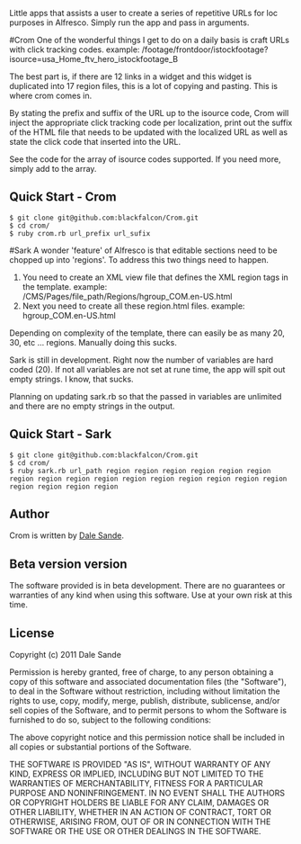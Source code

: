 Little apps that assists a user to create a series of repetitive URLs for loc purposes in Alfresco.  Simply run the app and pass in arguments. 

#Crom
One of the wonderful things I get to do on a daily basis is craft URLs with click tracking codes. 
	example: /footage/frontdoor/istockfootage?isource=usa_Home_ftv_hero_istockfootage_B
	
The best part is, if there are 12 links in a widget and this widget is duplicated into 17 region files, this is a lot of copying and pasting.  This is where crom comes in. 

By stating the prefix and suffix of the URL up to the isource code, Crom will inject the appropriate click tracking code per localization, print out the suffix of the HTML file that needs to be updated with the localized URL as well as state the click code that inserted into the URL. 

See the code for the array of isource codes supported. If you need more, simply add to the array.

## Quick Start - Crom

    $ git clone git@github.com:blackfalcon/Crom.git
    $ cd crom/
    $ ruby crom.rb url_prefix url_sufix

#Sark
A wonder 'feature' of Alfresco is that editable sections need to be chopped up into 'regions'. To address this two things need to happen. 

1.	You need to create an XML view file that defines the XML region tags in the template. 
	example: <hgroup>/CMS/Pages/file_path/Regions/hgroup_COM.en-US.html</hgroup>
1.	Next you need to create all these region.html files.
	example: hgroup_COM.en-US.html
	
Depending on complexity of the template, there can easily be as many 20, 30, etc ... regions. Manually doing this sucks.  

Sark is still in development. Right now the number of variables are hard coded (20). If not all variables are not set at rune time, the app will spit out empty strings. I know, that sucks. 

Planning on updating sark.rb so that the passed in variables are unlimited and there are no empty strings in the output.

## Quick Start - Sark

    $ git clone git@github.com:blackfalcon/Crom.git
    $ cd crom/
    $ ruby sark.rb url_path region region region region region region region region region region region region region region region region region region region region






## Author
Crom is written by [Dale Sande][dale_sande].

## Beta version version
The software provided is in beta development.  There are no guarantees or warranties of any kind when using this software.  Use at your own risk at this time.

## License
Copyright (c) 2011 Dale Sande<br>

Permission is hereby granted, free of charge, to any person obtaining a copy of this software and associated documentation files (the "Software"), to deal in the Software without restriction, including without limitation the rights to use, copy, modify, merge, publish, distribute, sublicense, and/or sell copies of the Software, and to permit persons to whom the Software is furnished to do so, subject to the following conditions:

The above copyright notice and this permission notice shall be included in all copies or substantial portions of the Software.

THE SOFTWARE IS PROVIDED "AS IS", WITHOUT WARRANTY OF ANY KIND, EXPRESS OR IMPLIED, INCLUDING BUT NOT LIMITED TO THE WARRANTIES OF MERCHANTABILITY, FITNESS FOR A PARTICULAR PURPOSE AND NONINFRINGEMENT. IN NO EVENT SHALL THE AUTHORS OR COPYRIGHT HOLDERS BE LIABLE FOR ANY CLAIM, DAMAGES OR OTHER LIABILITY, WHETHER IN AN ACTION OF CONTRACT, TORT OR OTHERWISE, ARISING FROM, OUT OF OR IN CONNECTION WITH THE SOFTWARE OR THE USE OR OTHER DEALINGS IN THE SOFTWARE.

[dale_sande]: http://anotheruiguy.com




